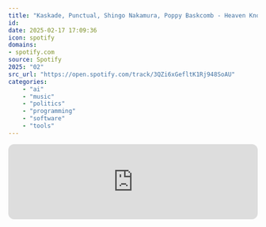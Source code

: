 ```yaml
---
title: "Kaskade, Punctual, Shingo Nakamura, Poppy Baskcomb - Heaven Knows - Shingo Nakamura Remix"
id: 
date: 2025-02-17 17:09:36
icon: spotify
domains:
- spotify.com
source: Spotify
2025: "02"
src_url: "https://open.spotify.com/track/3QZi6xGefltK1Rj948SoAU"
categories:
    - "ai"
    - "music"
    - "politics"
    - "programming"
    - "software"
    - "tools"
---
```

<iframe style="border-radius: 12px" width="100%" height="152" title="Spotify Embed: Heaven Knows - Shingo Nakamura Remix" frameborder="0" allowfullscreen allow="autoplay; clipboard-write; encrypted-media; fullscreen; picture-in-picture" loading="lazy" src="https://open.spotify.com/embed/track/3QZi6xGefltK1Rj948SoAU?utm_source=oembed"></iframe>
